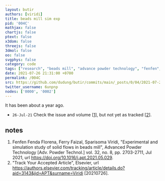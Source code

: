 ```yaml
---
layout: butir
authors: [viridi]
title: beads mill sim exp
pid: '004C'
mathjax: false
chartjs: false
ptext: false
x3dom: false
threejs: false
3dmol: false
oo: false
svgphys: false
category: code
tags: ["research", "beads mill", "advance powder technology", "fenfen", "ferry faizal"]
date: 2021-07-26 21:31:00 +0700
permalink: /004C
src: https://github.com/dudung/butir/commits/main/_posts/0/04/2021-07-26-beads-mill-sim-exp.md
twitter_username: 6unpnp
nodes: ['0000', '0002']
---
```

It has been about a year ago.
+ `26-Jul-21` Check the issue and volume [[1](#r01)], but not yet as tracked [[2](#r02)].

## notes
1. <a name="r01"></a>Fenfen Fenda Florena, Ferry Faizal, Sparisoma Viridi, "Experimental and simulation study of solid flows in beads mill", Advanced Powder Technology [Adv. Powder Technol.] vol. 32, no. 8, pp. 2703-2711, Jul 2021, url <https://doi.org/10.1016/j.apt.2021.05.029>.
2. <a name="r02"></a>"Track Your Accepted Article", Elsevier, url <https://authors.elsevier.com/tracking/article/details.do?aid=3143&jid=APT&surname=Viridi> [20210726].
